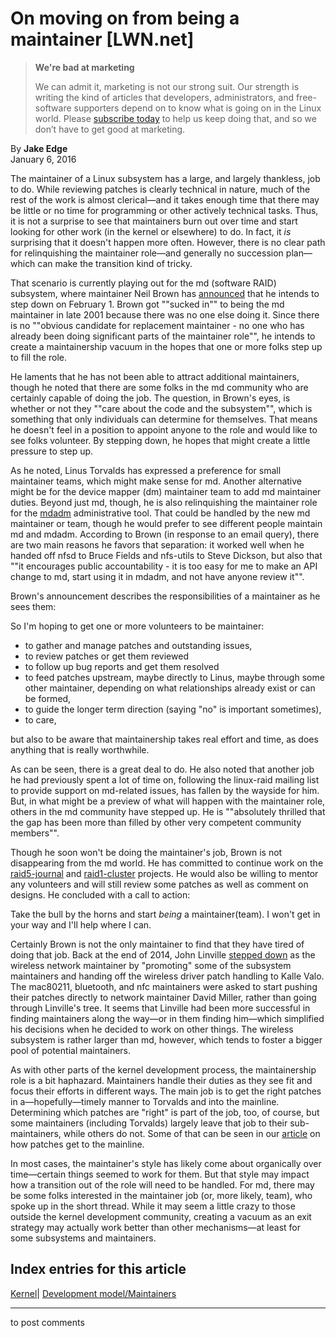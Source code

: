 # On moving on from being a maintainer [LWN.net]

> **We're bad at marketing**
> 
> We can admit it, marketing is not our strong suit. Our strength is writing the kind of articles that developers, administrators, and free-software supporters depend on to know what is going on in the Linux world. Please [subscribe today](/Promo/nsn-bad/subscribe) to help us keep doing that, and so we don’t have to get good at marketing. 

By **Jake Edge**  
January 6, 2016 

The maintainer of a Linux subsystem has a large, and largely thankless, job to do. While reviewing patches is clearly technical in nature, much of the rest of the work is almost clerical—and it takes enough time that there may be little or no time for programming or other actively technical tasks. Thus, it is not a surprise to see that maintainers burn out over time and start looking for other work (in the kernel or elsewhere) to do. In fact, it _is_ surprising that it doesn't happen more often. However, there is no clear path for relinquishing the maintainer role—and generally no succession plan—which can make the transition kind of tricky. 

That scenario is currently playing out for the md (software RAID) subsystem, where maintainer Neil Brown has [announced](/Articles/670284/) that he intends to step down on February 1. Brown got ""sucked in"" to being the md maintainer in late 2001 because there was no one else doing it. Since there is no ""obvious candidate for replacement maintainer - no one who has already been doing significant parts of the maintainer role"", he intends to create a maintainership vacuum in the hopes that one or more folks step up to fill the role. 

He laments that he has not been able to attract additional maintainers, though he noted that there are some folks in the md community who are certainly capable of doing the job. The question, in Brown's eyes, is whether or not they ""care about the code and the subsystem"", which is something that only individuals can determine for themselves. That means he doesn't feel in a position to appoint anyone to the role and would like to see folks volunteer. By stepping down, he hopes that might create a little pressure to step up. 

As he noted, Linus Torvalds has expressed a preference for small maintainer teams, which might make sense for md. Another alternative might be for the device mapper (dm) maintainer team to add md maintainer duties. Beyond just md, though, he is also relinquishing the maintainer role for the [mdadm](http://neil.brown.name/blog/mdadm) administrative tool. That could be handled by the new md maintainer or team, though he would prefer to see different people maintain md and mdadm. According to Brown (in response to an email query), there are two main reasons he favors that separation: it worked well when he handed off nfsd to Bruce Fields and nfs-utils to Steve Dickson, but also that ""it encourages public accountability - it is too easy for me to make an API change to md, start using it in mdadm, and not have anyone review it"". 

Brown's announcement describes the responsibilities of a maintainer as he sees them: 

So I'm hoping to get one or more volunteers to be maintainer: 

  * to gather and manage patches and outstanding issues, 
  * to review patches or get them reviewed 
  * to follow up bug reports and get them resolved 
  * to feed patches upstream, maybe directly to Linus, maybe through some other maintainer, depending on what relationships already exist or can be formed, 
  * to guide the longer term direction (saying "no" is important sometimes), 
  * to care, 

but also to be aware that maintainership takes real effort and time, as does anything that is really worthwhile. 

As can be seen, there is a great deal to do. He also noted that another job he had previously spent a lot of time on, following the linux-raid mailing list to provide support on md-related issues, has fallen by the wayside for him. But, in what might be a preview of what will happen with the maintainer role, others in the md community have stepped up. He is ""absolutely thrilled that the gap has been more than filled by other very competent community members"". 

Though he soon won't be doing the maintainer's job, Brown is not disappearing from the md world. He has committed to continue work on the [raid5-journal](/Articles/665299/) and [raid1-cluster](https://www.kernel.org/doc/Documentation/md-cluster.txt) projects. He would also be willing to mentor any volunteers and will still review some patches as well as comment on designs. He concluded with a call to action: 

Take the bull by the horns and start *being* a maintainer(team). I won't get in your way and I'll help where I can. 

Certainly Brown is not the only maintainer to find that they have tired of doing that job. Back at the end of 2014, John Linville [stepped down](/Articles/626689/) as the wireless network maintainer by "promoting" some of the subsystem maintainers and handing off the wireless driver patch handling to Kalle Valo. The mac80211, bluetooth, and nfc maintainers were asked to start pushing their patches directly to network maintainer David Miller, rather than going through Linville's tree. It seems that Linville had been more successful in finding maintainers along the way—or in them finding him—which simplified his decisions when he decided to work on other things. The wireless subsystem is rather larger than md, however, which tends to foster a bigger pool of potential maintainers. 

As with other parts of the kernel development process, the maintainership role is a bit haphazard. Maintainers handle their duties as they see fit and focus their efforts in different ways. The main job is to get the right patches in a—hopefully—timely manner to Torvalds and into the mainline. Determining which patches are "right" is part of the job, too, of course, but some maintainers (including Torvalds) largely leave that job to their sub-maintainers, while others do not. Some of that can be seen in our [article](/Articles/670209/) on how patches get to the mainline. 

In most cases, the maintainer's style has likely come about organically over time—certain things seemed to work for them. But that style may impact how a transition out of the role will need to be handled. For md, there may be some folks interested in the maintainer job (or, more likely, team), who spoke up in the short thread. While it may seem a little crazy to those outside the kernel development community, creating a vacuum as an exit strategy may actually work better than other mechanisms—at least for some subsystems and maintainers. 

  
Index entries for this article  
---  
[Kernel](/Kernel/Index)| [Development model/Maintainers](/Kernel/Index#Development_model-Maintainers)  
  


* * *

to post comments 
